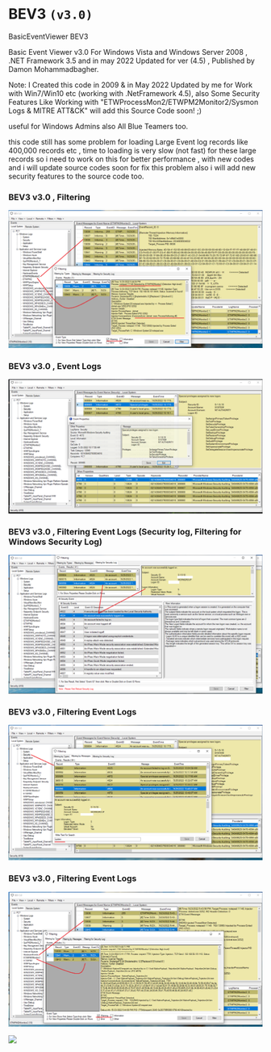 # BEV3 `(v3.0)`
BasicEventViewer BEV3 

 Basic Event Viewer v3.0 For Windows Vista and Windows Server 2008 , .NET Framework 3.5 and in may 2022 Updated for ver (4.5) , Published by Damon Mohammadbagher.
 
 Note: I Created this code in 2009 & in May 2022 Updated by me for Work with Win7/Win10 etc (working with .NetFramework 4.5),
 also Some Security Features Like Working with "ETWProcessMon2/ETWPM2Monitor2/Sysmon Logs & MITRE ATT&CK" will add this Source Code soon! ;)
 
 useful for Windows Admins also All Blue Teamers too.
 
 this code still has some problem for loading Large Event log records like 400,000 records etc , time to loading is very slow (not fast) for these large records
 so i need to work on this for better performance , with new codes and i will update source codes soon for fix this problem also i will add
 new security features to the source code too.
       
 ### BEV3 v3.0 , Filtering
   ![](https://github.com/DamonMohammadbagher/BEV3/blob/main/Images/BEV5.png)
       
### BEV3 v3.0 , Event Logs
   ![](https://github.com/DamonMohammadbagher/BEV3/blob/main/Images/BEV1.png)

### BEV3 v3.0 , Filtering Event Logs (Security log, Filtering for Windows Security Log)
   ![](https://github.com/DamonMohammadbagher/BEV3/blob/main/Images/BEV2.png)
   
### BEV3 v3.0 , Filtering Event Logs
   ![](https://github.com/DamonMohammadbagher/BEV3/blob/main/Images/BEV3.png)
   
### BEV3 v3.0 , Filtering Event Logs
   ![](https://github.com/DamonMohammadbagher/BEV3/blob/main/Images/BEV4.png)
   
   
<p><a href="https://hits.seeyoufarm.com"><img src="https://hits.seeyoufarm.com/api/count/incr/badge.svg?url=https://github.com/DamonMohammadbagher/BEV3/"/></a></p>
